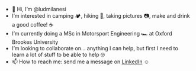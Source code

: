 - 👋 Hi, I’m @ludmilanesi
- I’m interested in camping 🏕️, hiking 🥾, taking pictures 📷, make and drink a good coffee! ☕
- I’m currently doing a MSc in Motorsport Engineering 🏎️ at Oxford Brookes University
- I’m looking to collaborate on... anything I can help, but first I need to learn a lot of stuff to be able to help 🤓
- 📫 How to reach me: send me a message on [LinkedIn](https://www.linkedin.com/in/ludmilanesimaria/) ☺️

<!---
ludmilanesi/ludmilanesi is a ✨ special ✨ repository because its `README.md` (this file) appears on your GitHub profile.
You can click the Preview link to take a look at your changes.
--->

